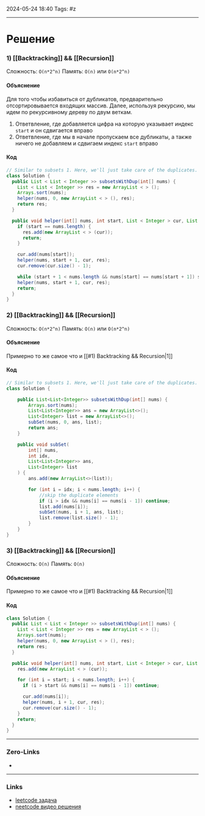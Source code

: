 2024-05-24 18:40
Tags: #z

___
# Решение
### 1) [[Backtracking]] && [[Recursion]]
Сложность: `O(n*2^n)`
Память: `O(n)` или `O(n*2^n)`
#### Объяснение
Для того чтобы избавиться от дубликатов, предварительно отсортировывается входящих массив. Далее, используя рекурсию, мы идем по рекурсивному дереву по двум веткам.
1) Ответвление, где добавляется цифра на которую указывает индекс `start` и он сдвигается вправо
2) Ответвление, где мы в начале пропускаем все дубликаты, а также ничего не добавляем и сдвигаем индекс `start` вправо
#### Код
```java
// Similar to subsets 1. Here, we'll just take care of the duplicates.
class Solution {
  public List < List < Integer >> subsetsWithDup(int[] nums) {
    List < List < Integer >> res = new ArrayList < > ();
    Arrays.sort(nums);
    helper(nums, 0, new ArrayList < > (), res);
    return res;
  }

  public void helper(int[] nums, int start, List < Integer > cur, List < List < Integer >> res) {
    if (start == nums.length) {
      res.add(new ArrayList < > (cur));
      return;
    }

    cur.add(nums[start]);
    helper(nums, start + 1, cur, res);
    cur.remove(cur.size() - 1);

    while (start + 1 < nums.length && nums[start] == nums[start + 1]) start++;
    helper(nums, start + 1, cur, res);
    return;
  }
}
```
### 2) [[Backtracking]] && [[Recursion]]
Сложность: `O(n*2^n)`
Память: `O(n)` или `O(n*2^n)`
#### Объяснение
Примерно то же самое что и [[#1) Backtracking && Recursion|1]]
#### Код
```java
// Similar to subsets 1. Here, we'll just take care of the duplicates.
class Solution {

    public List<List<Integer>> subsetsWithDup(int[] nums) {
        Arrays.sort(nums);
        List<List<Integer>> ans = new ArrayList<>();
        List<Integer> list = new ArrayList<>();
        subSet(nums, 0, ans, list);
        return ans;
    }

    public void subSet(
        int[] nums,
        int idx,
        List<List<Integer>> ans,
        List<Integer> list
    ) {
        ans.add(new ArrayList<>(list));

        for (int i = idx; i < nums.length; i++) {
            //skip the duplicate elements
            if (i > idx && nums[i] == nums[i - 1]) continue;
            list.add(nums[i]);
            subSet(nums, i + 1, ans, list);
            list.remove(list.size() - 1);
        }
    }
}

```
### 3) [[Backtracking]] && [[Recursion]]
Сложность: `O(n)`
Память: `O(n)`
#### Объяснение
Примерно то же самое что и [[#1) Backtracking && Recursion|1]]
#### Код
```java
class Solution {
  public List < List < Integer >> subsetsWithDup(int[] nums) {
    List < List < Integer >> res = new ArrayList < > ();
    Arrays.sort(nums);
    helper(nums, 0, new ArrayList < > (), res);
    return res;
  }

  public void helper(int[] nums, int start, List < Integer > cur, List < List < Integer >> res) {
    res.add(new ArrayList < > (cur));

    for (int i = start; i < nums.length; i++) {
      if (i > start && nums[i] == nums[i - 1]) continue;

      cur.add(nums[i]);
      helper(nums, i + 1, cur, res);
      cur.remove(cur.size() - 1);
    }
    return;
  }
}
```

___
### Zero-Links
- 

___
### Links
- [leetcode задача](https://leetcode.com/problems/subsets-ii/)
- [neetcode видео решения](https://www.youtube.com/watch?v=Vn2v6ajA7U0)